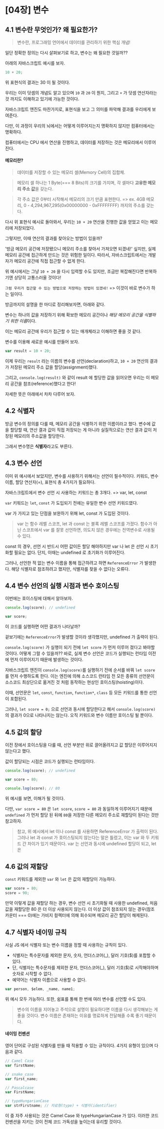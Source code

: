 # [04장] 변수

## 4.1 변수란 무엇인가? 왜 필요한가?

> 변수란, 프로그래밍 언어에서 데이터를 관리하기 위한 핵심 개념!

일단 정확한 정의는 다시 살펴보기로 하고, 변수는 왜 필요한 것일까??

아래의 자바스크립트 예시를 보자.

```javascript
10 + 20;
```

위 표현식의 결과는 30 이 될 것이다.

우리는 이미 덧셈의 개념도 알고 있으며 `10` 과 `20` 이 뭔지, 그리고 `+` 가 덧셈 연산자라는 것 까지도 이해하고 있기에 가능한 것이다.

자바스크립트 엔진도 마찬가지로, 표현식을 보고 그 의미를 파악해 결과를 우리에게 보여준다.

다만, 이 과정이 우리의 뇌에서는 어떻게 이루어지는지 명확하지 않지만 컴퓨터에서는 명확하다.

컴퓨터에서는 CPU 에서 연산을 진행하고, 데이터를 저장하는 것은 메모리에서 이루어진다.

#### 메모리란?

> 데이터를 저장할 수 있는 메모리 셀(Memory Cell)의 집합체.

> 메모리 셀 하나는 1 Byte(=== 8 Bits)의 크기를 가지며, 각 셀마다 **고유한 메모리 주소 값**을 갖는다.

> 각 주소 값은 0부터 시작해서 메모리의 크기 만큼 표현한다. => ex. 4GB 메모리, 0 - 4,294,967,295(0x00000000 - 0xFFFFFFFF) 까지의 주소를 갖는다.

다시 위 표현식 예시로 돌아와서, 우리는 `10 + 20` 연산을 진행한 값을 얻었고 이는 메모리에 저장되었다.

그렇지만, 이때 연산의 결과를 찾아오는 방법이 있을까?

'방금 메모리 공간에 저장됐으니 메모리 주소를 찾아서 가져오면 되겠네!' 싶지만, 실제 메모리 공간에 접근하게 만드는 것은 위험한 일이다.
따라서, 자바스크립트에서는 개발자가 메모리 공간에 직접 접근할 수 없게 한다.

위 예시에서는 그냥 `10 + 20` 을 다시 입력할 수도 있지만, 조금만 복잡해진다면 반복하기엔 상당히 고통스러울 것이다!

`그럼 우리가 접근할 수 있는 방법으로 저장하는 방법이 있겠네!` => 이것이 바로 변수가 하는 일이다.

방금까지의 설명을 한 마디로 정리해보자면, 아래와 같다.

변수는 하나의 값을 저장하기 위해 확보한 메모리 공간이나 *해당 메모리 공간을 식별하기 위한 이름*이다.

이는 메모리 공간에 우리가 접근할 수 있는 매개체라고 이해하면 좋을 것 같다.

변수를 이용해 새로운 예시를 만들어 보자.

```javascript
var result = 10 + 20;
```

이제 우리는 `result` 라는 이름의 변수를 선언(declaration)하고, `10 + 20` 연산의 결과가 저장된 메모리 주소 값을 할당(assignment)했다.

그리고, `console.log(result)` 와 같이 result 에 할당한 값을 읽어오면 우리는 이 메모리 공간을 참조(reference)했다고 한다!

자세한 뜻은 아래에서 차차 다루어 보자.

## 4.2 식별자

방금 변수의 정의를 다룰 때, 메모리 공간을 식별하기 위한 이름이라고 했다.
변수에 값을 할당할 때, 연산 결과 값이 직접 저장되는 게 아니라 실질적으로는 연산 결과 값이 저장된 메모리의 주소값을 할당한다.

그래서 변수명은 **식별자**라고도 부른다.

## 4.3 변수 선언

이미 위 예시에서 보았지만, 변수를 사용하기 위해서는 선언이 필수적이다.
키워드, 변수 이름, 할당 연산자(=), 표현식 총 4가지가 필요하다.

자바스크립트에서 변수 선언 시 사용하는 키워드는 총 3개다. => var, let, const

`var` 키워드는 `let`, `const` 가 도입되기 전에는 유일한 변수 선언 키워드였다.

var 가 가지고 있는 단점을 보완하기 위해 let, const 가 도입된 것이다.

> var 는 함수 레벨 스코프, let 과 const 는 블록 레벨 스코프를 가졌다. 함수가 아닌 스코프에서 var 를 잘못 선언하면, 의도치 않은 경우에는 전역변수로 사용될 수 있다.

const 의 경우, 선언 시 반드시 어떤 값이든 할당 해야하지만 var 나 let 은 선언 시 초기화할 필요는 없다.
단지, 이때는 undefined 로 초기화가 이루어진다.

그러나, 선언한 적 없는 변수 이름을 통해 접근하려고 하면 `ReferenceError` 가 발생한다. 해당 식별자로 참조하려고 했지만, 식별자를 찾을 수 없다는 오류다.

## 4.4 변수 선언의 실행 시점과 변수 호이스팅

이번에는 호이스팅에 대해서 알아보자.

```javascript
console.log(score); // undefined

var score;
```

이 코드를 실행하면 어떤 결과가 나타날까?

겉보기에는 `ReferenceError`가 발생할 것이라 생각했지만, undefined 가 출력이 된다.

`console.log(score)` 가 실행이 되기 전에 `let score` 가 먼저 이루어 졌다고 봐야할 것이다.
어떻게 그럴 수 있을까?? 바로, 실제 변수 선언은 코드가 실행되는 런타임 이전에 먼저 이루어지기 때문에 발생하는 것이다.

자바스크립트 엔진이 `console.log(score)`를 실행하기 전에 순서를 바꿔 `let score` 를 먼저 수행하도록 한다.
이는 엔진에 의해 소스코드 런타임 전 모든 종류의 선언문이 소스코드 최상단으로 옮겨진 것 처럼 동작하는 현상인 호이스팅(hoisting)이다.

이때, 선언문은 `let`, `const`, `function`, `function*`, `class` 등 모든 키워드를 통한 선언이 포합된다.

그러나, `let score = 0;` 으로 선언과 동시에 할당한다고 해서 `console.log(score)` 의 결과가 0으로 나타나지는 않는다. 오직 키워드와 변수 이름만 호이스팅 될 뿐이다.

## 4.5 값의 할당

이전 장에서 호이스팅을 다룰 때, 선언 부분만 위로 끌어올려지고 값 할당은 이루어지지 않는다고 했다.

값이 할당되는 시점은 코드가 실행되는 런타임이다.

```javascript
console.log(score); // undefined

var score = 80;

console.log(score); // 80
```

위 예시를 보면, 이해가 될 것이다.

다만, `var score = 80` 은 `let score`, `score = 80` 과 동일하게 이루어지기 때문에 `undefined` 가 먼저 할당 된 뒤에 `80`을 저장한 다른 메모리 주소로 재할당이 된다는 것만 참고하자.

> 참고, 위 예시에서 let 이나 const 를 사용하면 ReferenceError 가 출력이 된다.
> 그러나 let 과 const 가 호이스팅되지 않는다는 말은 틀렸고, 이는 var 와 두 키워드 간 차이가 있기 때문이다.
> var 는 선언과 동시에 undefined 할당이 되고, let 은

## 4.6 값의 재할당

`const` 키워드를 제외한 `var` 와 `let` 은 값의 재할당이 가능하다.

```javascript
var score = 80;
score = 90;
```

만약 이렇게 값을 재할당 하는 경우, 변수 선언 시 초기화될 때 사용한 undefined, 처음 값을 재할당한 80 은 더 이상 사용되지 않는다.
더 이상 값이 참조되지 않는 경우(참조 카운터 === 0)에는 가비지 컬렉터에 의해 회수되며 메모리 공간 할당이 해제된다.

## 4.7 식별자 네이밍 규칙

사실 JS 에서 식별자 또는 변수 이름을 정할 때 사용하는 규칙이 있다.

- 식별자는 특수문자를 제외한 문자, 숫자, 언더스코어(\_), 달러 기호($)를 포합할 수 있다.
- 단, 식별자는 특수문자를 제외한 문자, 언더스코어(\_), 달러 기호($)로 시작해야하며 숫자로 시작할 수 없다.
- 예약어는 식별자 이름으로 사용할 수 없다.

```javascript
var person, $elem, _name, name1;
```

위 예시 모두 가능하다. 또한, 쉼표를 통해 한 번에 여러 변수를 선언할 수도 있다.

> 변수의 이름을 지어놓고 주석으로 설명이 필요하다면 이름을 다시 생각해보는 게 좋을 것이다.
> 변수 이름은 존재하는 이유를 명료하게 전달해줄 수록 좋기 때문이다.

#### 네이밍 컨벤션

영어 단어로 구성된 식별자를 만들 때 적용할 수 있는 규칙이다.
4가지 유형이 있으며 다음과 같다.

```javascript
// Camel Case
var firstName;

// snake_case
var first_name;

// Pascalcase
var FirstName;

// typeHungarianCase
var strFirstname; // 자료형(type) + 식별자(identifier)
```

이 중 자주 사용되는 것은 Camel Case 와 typeHungarianCase 가 있다.
이러한 코드 컨벤션을 지키는 것이 전체 코드 가독성을 높이는데 유리할 것이다.

